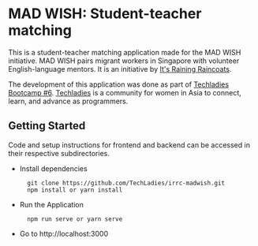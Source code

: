 # MAD WISH: Student-teacher matching

This is a student-teacher matching application made for the MAD WISH initiative. MAD WISH pairs migrant workers in Singapore with volunteer English-language mentors. It is an initiative by [It's Raining Raincoats](https://www.facebook.com/itsrainingraincoats/).

The development of this application was done as part of [Techladies Bootcamp #6](https://github.com/TechLadies/bootcamp6-info). [Techladies](http://www.techladies.co/) is a community for women in Asia to connect, learn, and advance as programmers.

Getting Started
------------
Code and setup instructions for frontend and backend can be accessed in their respective subdirectories.

* Install dependencies
  ```
    git clone https://github.com/TechLadies/irrc-madwish.git
    npm install or yarn install
  ```
* Run the Application
  ```
    npm run serve or yarn serve
  ```
* Go to http://localhost:3000